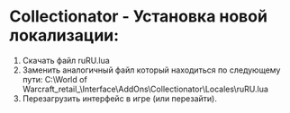 # Collectionator - Установка новой локализации:
1. Скачать файл ruRU.lua
2. Заменить аналогичный файл который находиться по следующему пути: C:\World of Warcraft\_retail_\Interface\AddOns\Collectionator\Locales\ruRU.lua
3. Перезагрузить интерфейс в игре (или перезайти).
